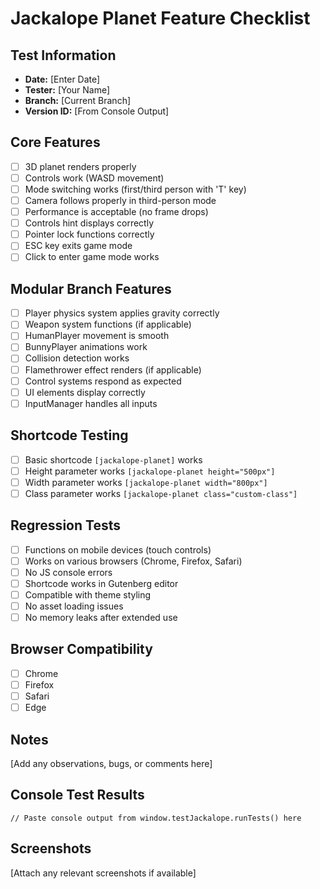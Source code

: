 # Jackalope Planet Feature Checklist

## Test Information
- **Date:** [Enter Date]
- **Tester:** [Your Name]
- **Branch:** [Current Branch]
- **Version ID:** [From Console Output]

## Core Features
- [ ] 3D planet renders properly
- [ ] Controls work (WASD movement)
- [ ] Mode switching works (first/third person with 'T' key)
- [ ] Camera follows properly in third-person mode
- [ ] Performance is acceptable (no frame drops)
- [ ] Controls hint displays correctly
- [ ] Pointer lock functions correctly
- [ ] ESC key exits game mode
- [ ] Click to enter game mode works

## Modular Branch Features
- [ ] Player physics system applies gravity correctly
- [ ] Weapon system functions (if applicable)
- [ ] HumanPlayer movement is smooth
- [ ] BunnyPlayer animations work
- [ ] Collision detection works
- [ ] Flamethrower effect renders (if applicable)
- [ ] Control systems respond as expected
- [ ] UI elements display correctly
- [ ] InputManager handles all inputs

## Shortcode Testing
- [ ] Basic shortcode `[jackalope-planet]` works
- [ ] Height parameter works `[jackalope-planet height="500px"]`
- [ ] Width parameter works `[jackalope-planet width="800px"]`
- [ ] Class parameter works `[jackalope-planet class="custom-class"]`

## Regression Tests
- [ ] Functions on mobile devices (touch controls)
- [ ] Works on various browsers (Chrome, Firefox, Safari)
- [ ] No JS console errors
- [ ] Shortcode works in Gutenberg editor
- [ ] Compatible with theme styling
- [ ] No asset loading issues
- [ ] No memory leaks after extended use

## Browser Compatibility
- [ ] Chrome
- [ ] Firefox
- [ ] Safari
- [ ] Edge

## Notes
[Add any observations, bugs, or comments here]

## Console Test Results
```
// Paste console output from window.testJackalope.runTests() here
```

## Screenshots
[Attach any relevant screenshots if available]
